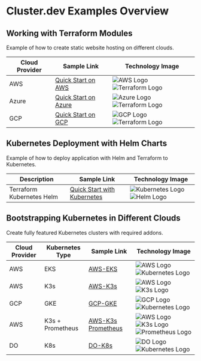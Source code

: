 # Cluster.dev Examples Overview

## Working with Terraform Modules

Example of how to create static website hosting on different clouds.

| Cloud Provider | Sample Link                               | Technology Image |
|----------------|-------------------------------------------|------------------|
| AWS            | [Quick Start on AWS](#)                   | ![AWS Logo](aws-logo.png) ![Terraform Logo](terraform-logo.png) |
| Azure          | [Quick Start on Azure](#)                 | ![Azure Logo](azure-logo.png) ![Terraform Logo](terraform-logo.png) |
| GCP            | [Quick Start on GCP](#)                   | ![GCP Logo](gcp-logo.png) ![Terraform Logo](terraform-logo.png) |

## Kubernetes Deployment with Helm Charts

Example of how to deploy application with Helm and Terraform to Kubernetes.

| Description                 | Sample Link                           | Technology Image |
|-----------------------------|---------------------------------------|------------------|
| Terraform Kubernetes Helm | [Quick Start with Kubernetes](#)    | ![Kubernetes Logo](kubernetes-logo.png) ![Helm Logo](helm-logo.png) |

## Bootstrapping Kubernetes in Different Clouds

Create fully featured Kubernetes clusters with required addons.

| Cloud Provider | Kubernetes Type | Sample Link             | Technology Image |
|----------------|-----------------|-------------------------|------------------|
| AWS            | EKS             | [AWS-EKS](#)            | ![AWS Logo](aws-logo.png) ![Kubernetes Logo](kubernetes-logo.png) |
| AWS            | K3s             | [AWS-K3s](#)            | ![AWS Logo](aws-logo.png) ![K3s Logo](k3s-logo.png) |
| GCP            | GKE             | [GCP-GKE](#)            | ![GCP Logo](gcp-logo.png) ![Kubernetes Logo](kubernetes-logo.png) |
| AWS            | K3s + Prometheus| [AWS-K3s Prometheus](#) | ![AWS Logo](aws-logo.png) ![K3s Logo](k3s-logo.png) ![Prometheus Logo](prometheus-logo.png) |
| DO             | K8s             | [DO-K8s](#)             | ![DO Logo](do-logo.png) ![Kubernetes Logo](kubernetes-logo.png) |

